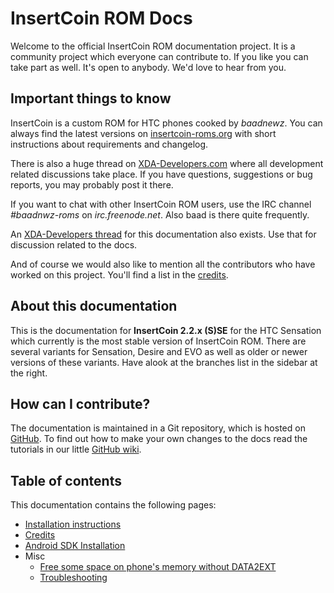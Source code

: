 # InsertCoin ROM Docs

Welcome to the official InsertCoin ROM documentation project. It is a community
project which everyone can contribute to. If you like you can take part as well.
It's open to anybody. We'd love to hear from you.

## Important things to know
InsertCoin is a custom ROM for HTC phones cooked by *baadnewz*. You can always find
the latest versions on [insertcoin-roms.org](http://insertcoin-roms.org/)
with short instructions about requirements and changelog.

There is also a huge thread on [XDA-Developers.com](http://forum.xda-developers.com/showthread.php?t=1198684)
where all development related discussions take place. If you have questions,
suggestions or bug reports, you may probably post it there.

If you want to chat with other InsertCoin ROM users, use the IRC channel *#baadnwz-roms*
on *irc.freenode.net*. Also baad is there quite frequently.

An [XDA-Developers thread](http://forum.xda-developers.com/showthread.php?p=17329560)
for this documentation also exists. Use that for discussion related to the docs.

And of course we would also like to mention all the contributors who have worked
on this project. You'll find a list in the [credits](/2.2SE/en-US/credits.html).

## About this documentation
This is the documentation for **InsertCoin 2.2.x (S)SE** for the HTC Sensation
which currently is the most stable version of InsertCoin ROM.
There are several variants for Sensation, Desire and EVO as well as older or newer
versions of these variants. Have alook at the branches list in the sidebar at the right.

## How can I contribute?
The documentation is maintained in a Git repository, which is hosted on [GitHub](http://www.github.com/).
To find out how to make your own changes to the docs read the tutorials in our little
[GitHub wiki](https://github.com/Manko10/InsertCoin-Docs/wiki).

## Table of contents
This documentation contains the following pages:

 * [Installation instructions](/2.2SE/en-US/installation/)
 * [Credits](/2.2SE/en-US/credits.html)
 * [Android SDK Installation](/2.2SE/en-US/AndroidSDK/)
 * Misc
    * [Free some space on phone's memory without DATA2EXT](/2.2SE/en-US/misc/free-space-without-data2ext.html)
    * [Troubleshooting](/2.2SE/en-US/misc/troubleshooting.html)